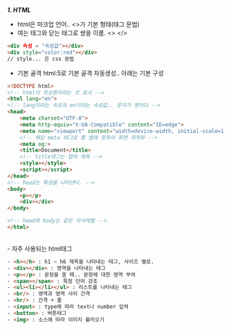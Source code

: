 ***1. HTML***
- html은 마크업 언어.. <>가 기본 형태(태그 문법)
- 여는 태그와 닫는 태그로 쌍을 이룸. <> </>
```html
<div 속성 = "속성값"></div>
<div style="color:red"></div>
// style... 은 css 문법
```

- 기본 골격
html:5로 기본 골격 자동생성.. 아래는 기본 구성
```html
<!DOCTYPE html> 
<!-- html이 작성중이라는 것 표시 -->
<html lang="en">
<!-- lang이라는 속성과 en이라는 속성값.. 문자가 영어다 -->
<head>
    <meta charset="UTF-8">
    <meta http-equiv="X-UA-Compatible" content="IE=edge">
    <meta name="viewport" content="width=device-width, initial-scale=1.0">
    <!-- 해당 meta 태그로 웹 앱에 맞추어 화면 최적화 -->
    <meta og:>
    <title>Document</title>
    <!-- title태그는 탭의 제목 -->
    <style></style>
    <script></script>
</head>
<!-- head는 특성을 나타낸다. -->
<body>
    <p></p>
    <div></div>
</body>

<!-- head와 body는 같은 자식레벨 -->
</html>
```
<br/>
- 자주 사용되는 html태그

```html
- <h></h> : h1 ~ h6 제목을 나타내는 태그, 사이즈 별로.
- <div></div> : 영역을 나타내는 태그
- <p></p> : 문장을 쓸 때.. 문장에 대한 영역 부여
- <span></span> : 특정 단어 강조
- <ul><li></li></ul> : 리스트를 나타내는 태그
- <br/> : 영역과 영역 사이 간격
- <hr/> : 간격 + 줄
- <input> : type에 따라 text나 number 입력
- <button> : 버튼태그
- <img> : 소스에 따라 이미지 불러오기
```